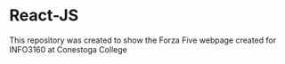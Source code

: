 # React-JS
This repository was created to show the Forza Five webpage created for INFO3160 at Conestoga College
